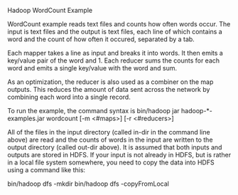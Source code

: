 Hadoop WordCount Example

WordCount example reads text files and counts how often words occur. The input is text files and the output is text files, each line of which contains a word and the count of how often it occured, separated by a tab.

Each mapper takes a line as input and breaks it into words. It then emits a key/value pair of the word and 1. Each reducer sums the counts for each word and emits a single key/value with the word and sum.

As an optimization, the reducer is also used as a combiner on the map outputs. This reduces the amount of data sent across the network by combining each word into a single record.

To run the example, the command syntax is
bin/hadoop jar hadoop-*-examples.jar wordcount [-m <#maps>] [-r <#reducers>] <in-dir> <out-dir>

All of the files in the input directory (called in-dir in the command line above) are read and the counts of words in the input are written to the output directory (called out-dir above). It is assumed that both inputs and outputs are stored in HDFS. If your input is not already in HDFS, but is rather in a local file system somewhere, you need to copy the data into HDFS using a command like this:

bin/hadoop dfs -mkdir <hdfs-dir>
bin/hadoop dfs -copyFromLocal <local-dir> <hdfs-dir>

